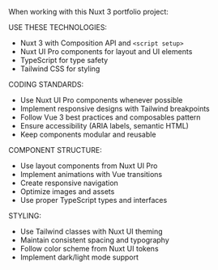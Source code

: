 When working with this Nuxt 3 portfolio project:

USE THESE TECHNOLOGIES:
- Nuxt 3 with Composition API and `<script setup>`
- Nuxt UI Pro components for layout and UI elements
- TypeScript for type safety
- Tailwind CSS for styling

CODING STANDARDS:
- Use Nuxt UI Pro components whenever possible
- Implement responsive designs with Tailwind breakpoints
- Follow Vue 3 best practices and composables pattern
- Ensure accessibility (ARIA labels, semantic HTML)
- Keep components modular and reusable

COMPONENT STRUCTURE:
- Use layout components from Nuxt UI Pro
- Implement animations with Vue transitions
- Create responsive navigation
- Optimize images and assets
- Use proper TypeScript types and interfaces

STYLING:
- Use Tailwind classes with Nuxt UI theming
- Maintain consistent spacing and typography
- Follow color scheme from Nuxt UI tokens
- Implement dark/light mode support
